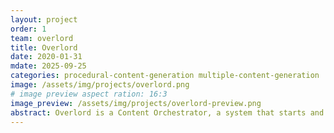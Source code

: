 ```yaml
---
layout: project
order: 1
team: overlord
title: Overlord
date: 2020-01-31
mdate: 2025-09-25
categories: procedural-content-generation multiple-content-generation
image: /assets/img/projects/overlord.png
# image preview aspect ration: 16:3
image_preview: /assets/img/projects/overlord-preview.png
abstract: Overlord is a Content Orchestrator, a system that starts and coordinates two or more procedural content generators. Currently, Overlord manages generators of Levels (dungeons, rooms, and object positioning), Rules (enemy parameters, such as life, speed, damage, weapon, and movement type), and Narrative (quests). The orchestrator also considers player profiles and adapts generated content according to the defined profile.
---
```

